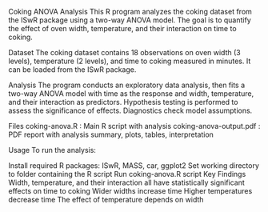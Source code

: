 Coking ANOVA Analysis
This R program analyzes the coking dataset from the ISwR package using a two-way ANOVA model. The goal is to quantify the effect of oven width, temperature, and their interaction on time to coking.

Dataset
The coking dataset contains 18 observations on oven width (3 levels), temperature (2 levels), and time to coking measured in minutes. It can be loaded from the ISwR package.

Analysis
The program conducts an exploratory data analysis, then fits a two-way ANOVA model with time as the response and width, temperature, and their interaction as predictors. Hypothesis testing is performed to assess the significance of effects. Diagnostics check model assumptions.

Files
coking-anova.R : Main R script with analysis
coking-anova-output.pdf : PDF report with analysis summary, plots, tables, interpretation

Usage
To run the analysis:

Install required R packages: ISwR, MASS, car, ggplot2
Set working directory to folder containing the R script
Run coking-anova.R script
Key Findings
Width, temperature, and their interaction all have statistically significant effects on time to coking
Wider widths increase time
Higher temperatures decrease time
The effect of temperature depends on width
